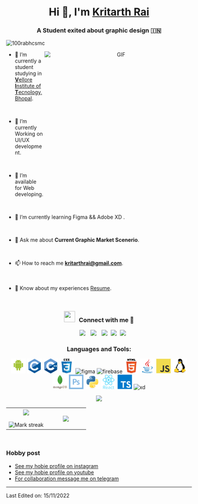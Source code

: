 <h1 align="center">Hi 👋, I'm <a href="https://100rabhcsmc.github.io/Me.io/" target="blank">
Kritarth Rai</a></h1>
<h3 align="center">A Student exited about graphic design &#127470;&#127475</h3>

<p align="left"> <img src="https://komarev.com/ghpvc/?username=Kritarth-Rai&label=Profile%20views&color=0e75b6&style=flat" alt="100rabhcsmc" /> </p>



<a target="_blank" align="center">
  <img align="right" top="700" height="400" width="400" alt="GIF" src="https://github.com/Adam-pw/Adam-pw/blob/main/animation_500_kxa883sd.gif">
</a>

- 🔭 I’m currently a student studying in [<b>V</b>ellore <b>I</b>nstitute of <b>T</b>ecnology, Bhopal](https://vitbhopal.ac.in/).
<br/>

- 🌱 I’m currently Working on UI/UX development. 
<br/>

- 🤝 I’m available for Web developing.
<br/>

- 🌱 I’m currently learning Figma && Adobe XD .
<br/>

- 💬 Ask me about **Current Graphic Market Scenerio**.
<br/>

- 📫 How to reach me **kritarthrai@gmail.com**.
<br/>

- 📄 Know about my experiences <a href="" target="blank">Resume</a>.
<br/>

<h3 align="center" > <img src="https://media.giphy.com/media/iY8CRBdQXODJSCERIr/giphy.gif" width="30" height="30" style="margin-right: 10px;">Connect with me 🤝 </h3>

<p align="center">

 <div align="center"  class="icons-social" style="margin-left: 10px;">
        <a style="margin-left: 10px;"  target="_blank" href="https://www.linkedin.com/in/kritarth-rai-5a0b70220/">
			<img src="https://img.icons8.com/doodle/40/000000/linkedin--v2.png"></a>
        <a style="margin-left: 10px;" target="_blank" href="https://github.com/Kritarth-Rai/">
		<img src="https://img.icons8.com/doodle/40/000000/github--v1.png"></a>
	<a style="margin-left: 10px;" target="_blank" href="https://www.instagram.com/kritarth_rai/">
			<img src="https://img.icons8.com/doodle/40/000000/instagram-new--v2.png"></a>
	<a style="margin-left: 5px;" target="_blank" href="https://wa.me/916360064556">
			<img src="https://img.icons8.com/doodle/1x/whatsapp--v2.png" ></a>
	 <a style="margin-left: 5px;" target="_blank" href="https://open.spotify.com/user/92f7zpn6j0n4xq527ag2g8dcv?si=0dcb09d235e74f02">
			<img src="https://img.icons8.com/doodle/1x/spotify--v2.png" ></a>
      </div>

</p>

<h3 align="center">Languages and Tools:</h3>
<p align="center"> <a target="_blank" rel="noreferrer">
	<img src="https://raw.githubusercontent.com/devicons/devicon/master/icons/android/android-original-wordmark.svg" alt="android" width="40" height="40" /> </a> <a target="_blank" rel="noreferrer">
	<img src="https://raw.githubusercontent.com/devicons/devicon/master/icons/c/c-original.svg" alt="c" width="40" height="40"/> </a> <a target="_blank" rel="noreferrer">
	<img src="https://raw.githubusercontent.com/devicons/devicon/master/icons/cplusplus/cplusplus-original.svg" alt="cplusplus" width="40" height="40"/> </a> <a target="_blank" rel="noreferrer">
	<img src="https://raw.githubusercontent.com/devicons/devicon/master/icons/css3/css3-original-wordmark.svg" alt="css3" width="40" height="40"/> </a> <a target="_blank" rel="noreferrer">
	<img src="https://www.vectorlogo.zone/logos/figma/figma-icon.svg" alt="figma" width="40" height="40"/> </a> <a target="_blank" rel="noreferrer">
	<img src="https://www.vectorlogo.zone/logos/firebase/firebase-icon.svg" alt="firebase" width="40" height="40"/> </a> <a target="_blank" rel="noreferrer">
	<img src="https://raw.githubusercontent.com/devicons/devicon/master/icons/html5/html5-original-wordmark.svg" alt="html5" width="40" height="40"/> </a> <a target="_blank" rel="noreferrer">
	<img src="https://raw.githubusercontent.com/devicons/devicon/master/icons/java/java-original.svg" alt="java" width="40" height="40"/> </a> <a target="_blank" rel="noreferrer">
	<img src="https://raw.githubusercontent.com/devicons/devicon/master/icons/javascript/javascript-original.svg" alt="javascript" width="40" height="40"/> </a> <a target="_blank" rel="noreferrer">
	<img src="https://raw.githubusercontent.com/devicons/devicon/master/icons/linux/linux-original.svg" alt="linux" width="40" height="40"/> </a> <a target="_blank" rel="noreferrer">
	<img src="https://raw.githubusercontent.com/devicons/devicon/master/icons/mongodb/mongodb-original-wordmark.svg" alt="mongodb" width="40" height="40"/> </a> <a target="_blank" rel="noreferrer">
	<img src="https://raw.githubusercontent.com/devicons/devicon/master/icons/photoshop/photoshop-line.svg" alt="photoshop" width="40" height="40"/> </a> <a target="_blank" rel="noreferrer">
	<img src="https://raw.githubusercontent.com/devicons/devicon/master/icons/python/python-original.svg" alt="python" width="40" height="40"/> </a> <a target="_blank" rel="noreferrer">
	<img src="https://raw.githubusercontent.com/devicons/devicon/master/icons/react/react-original-wordmark.svg" alt="react" width="40" height="40"/> </a> <a target="_blank" rel="noreferrer">
	<img src="https://raw.githubusercontent.com/devicons/devicon/master/icons/typescript/typescript-original.svg" alt="typescript" width="40" height="40"/> </a> <a target="_blank" rel="noreferrer">
	<img src="https://cdn.worldvectorlogo.com/logos/adobe-xd.svg" alt="xd" width="40" height="40"/> </a> </p>

<p  align="center">
<img src="https://user-images.githubusercontent.com/73097560/115834477-dbab4500-a447-11eb-908a-139a6edaec5c.gif"> 
                  
  <br>

  
  
  
<table border="0" align="center">
<tr border="0">
<td width="50%" align="center">
  
  <img  align="center"  src="https://github-readme-stats.vercel.app/api?username=Kritarth-Rai&theme=cobalt&show_icons=true&count_private=true" />
  <br></br>
  <img  title="🔥 Get streak stats for your profile at git.io/streak-stats" alt="Mark streak" src="https://github-readme-streak-stats.herokuapp.com/?user=Kritarth-Rai&theme=dark&hide_border=true" />


  
</td>

<td width="50%" align="center">

  <img  align="center"  src="https://github-readme-stats.anuraghazra1.vercel.app/api/top-langs/?username=Kritarth-Rai&theme=dark&hide_border=true&no-bg=true&no-frame=true&langs_count=10"/>
  
  </td>
</tr>
</table>

<br>

### Hobby post

<!-- BLOG-POST-LIST:START -->

- [See my hobie profile on instagram](https://www.instagram.com/kiku_rai_edits/)
- [See my hobie profile on youtube](https://www.youtube.com/channel/UC6171l62zqJVfJE944ZAsHQ)
- [For collaboration message me on telegram](https://t.me/Kiku_rai)
<!-- BLOG-POST-LIST:END -->



---

Last Edited on: 15/11/2022
